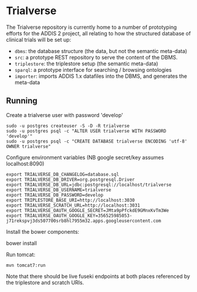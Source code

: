 Trialverse
==========

The Trialverse repository is currently home to a number of prototyping efforts
for the ADDIS 2 project, all relating to how the structured database of
clinical trials will be set up:

 - `dbms`: the database structure (the data, but not the semantic meta-data)
 - `src`: a prototype REST repository to serve the content of the DBMS.
 - `triplestore`: the triplestore setup (the semantic meta-data)
 - `sparql`: a prototype interface for searching / browsing ontologies
 - `importer`: imports ADDIS 1.x datafiles into the DBMS, and generates the
   meta-data

Running
-------

Create a trialverse user with password 'develop'

	sudo -u postgres createuser -S -D -R trialverse
	sudo -u postgres psql -c "ALTER USER trialverse WITH PASSWORD 'develop'"
	sudo -u postgres psql -c "CREATE DATABASE trialverse ENCODING 'utf-8' OWNER trialverse"

Configure environment variables (NB google secret/key assumes localhost:8090)

    export TRIALVERSE_DB_CHANGELOG=database.sql
    export TRIALVERSE_DB_DRIVER=org.postgresql.Driver
    export TRIALVERSE_DB_URL=jdbc:postgresql://localhost/trialverse
    export TRIALVERSE_DB_USERNAME=trialverse
    export TRIALVERSE_DB_PASSWORD=develop
    export TRIPLESTORE_BASE_URI=http://localhost:3030
    export TRIALVERSE_SCRATCH_URL=http://localhost:3031
    export TRIALVERSE_OAUTH_GOOGLE_SECRET=JMta9pPfckdE9GMnxKvTm3We
    export TRIALVERSE_OAUTH_GOOGLE_KEY=356525985053-j71rekspvj3ds507700srb8hl7955m32.apps.googleusercontent.com

Install the bower components:

  bower install

Run tomcat:

    mvn tomcat7:run

Note that there should be live fuseki endpoints at both places referenced by the triplestore and scratch URIs.
